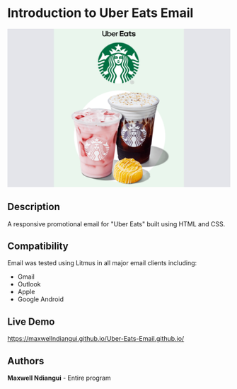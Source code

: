 # Introduction to Uber Eats Email

 [![](https://github.com/maxwellndiangui/Uber-Eats-Email/blob/main/img/2.png)](https://maxwellndiangui.github.io/Uber-Eats-Email.github.io/)

## Description

 A responsive promotional email for "Uber Eats" built using HTML and CSS.

## Compatibility

 Email was tested using Litmus in all major email clients including:

 * Gmail
 * Outlook 
 * Apple 
 * Google Android

## Live Demo

 https://maxwellndiangui.github.io/Uber-Eats-Email.github.io/
 
## Authors

 **Maxwell Ndiangui** - Entire program

